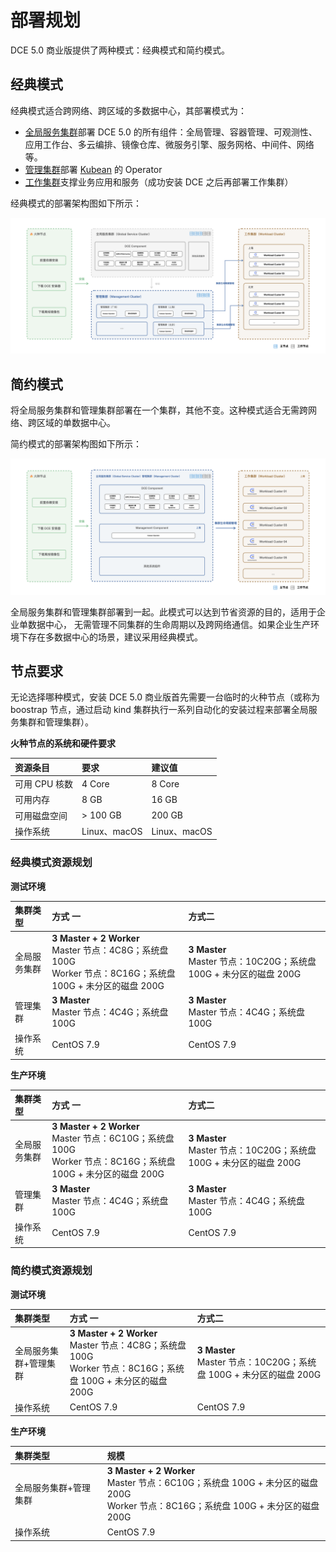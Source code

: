 # 部署规划

DCE 5.0 商业版提供了两种模式：经典模式和简约模式。

## 经典模式

经典模式适合跨网络、跨区域的多数据中心，其部署模式为：

- [全局服务集群](../../kpanda/07UserGuide/Clusters/ClusterRole.md#_1)部署 DCE 5.0 的所有组件：全局管理、容器管理、可观测性、应用工作台、多云编排、镜像仓库、微服务引擎、服务网格、中间件、网络等。
- [管理集群](../../kpanda/07UserGuide/Clusters/ClusterRole.md#_2)部署 [Kubean](https://github.com/kubean-io/kubean) 的 Operator
- [工作集群](../../kpanda/07UserGuide/Clusters/ClusterRole.md#_3)支撑业务应用和服务（成功安装 DCE 之后再部署工作集群）

经典模式的部署架构图如下所示：

![model01](../images/model01.png)

## 简约模式

将全局服务集群和管理集群部署在一个集群，其他不变。这种模式适合无需跨网络、跨区域的单数据中心。

简约模式的部署架构图如下所示：

![model02](../images/model02.png)

全局服务集群和管理集群部署到一起。此模式可以达到节省资源的目的，适用于企业单数据中心，
无需管理不同集群的生命周期以及跨网络通信。如果企业生产环境下存在多数据中心的场景，建议采用经典模式。

## 节点要求

无论选择哪种模式，安装 DCE 5.0 商业版首先需要一台临时的火种节点（或称为 boostrap 节点，通过启动 kind 集群执行一系列自动化的安装过程来部署全局服务集群和管理集群）。

**火种节点的系统和硬件要求**

| 资源条目      | 要求         | 建议值       |
| :------------ | :----------- | :----------- |
| 可用 CPU 核数 | 4 Core       | 8 Core       |
| 可用内存      | 8 GB         | 16 GB        |
| 可用磁盘空间  | > 100 GB     | 200 GB       |
| 操作系统      | Linux、macOS | Linux、macOS |

### 经典模式资源规划

**测试环境**

| 集群类型     | 方式 一                                                                                                                | 方式二                                                                 |
| :----------- | :--------------------------------------------------------------------------------------------------------------------- | :--------------------------------------------------------------------- |
| 全局服务集群 | **3 Master + 2 Worker** <br />Master 节点：4C8G；系统盘 100G <br />Worker 节点：8C16G；系统盘 100G + 未分区的磁盘 200G | **3 Master**<br />Master 节点：10C20G；系统盘 100G + 未分区的磁盘 200G |
| 管理集群     | **3 Master** <br />Master 节点：4C4G；系统盘 100G                                                                      | **3 Master** <br />Master 节点：4C4G；系统盘 100G                      |
| 操作系统     | CentOS 7.9                                                                                                             | CentOS 7.9                                                             |

**生产环境**

| 集群类型     | 方式 一                                                                                                                  | 方式二                                                                 |
| :----------- | :----------------------------------------------------------------------------------------------------------------------- | :--------------------------------------------------------------------- |
| 全局服务集群 | **3 Master + 2 Worker** <br />Master 节点：6C10G；系统盘 100G <br /> Worker 节点：8C16G；系统盘 100G + 未分区的磁盘 200G | **3 Master**<br />Master 节点：10C20G；系统盘 100G + 未分区的磁盘 200G |
| 管理集群     | **3 Master** <br />Master 节点：4C4G；系统盘 100G                                                                        | **3 Master** <br />Master 节点：4C4G；系统盘 100G                      |
| 操作系统     | CentOS 7.9                                                                                                               | CentOS 7.9                                                             |

### 简约模式资源规划

**测试环境**

| 集群类型              | 方式 一                                                                                                                | 方式二                                                                 |
| :-------------------- | :--------------------------------------------------------------------------------------------------------------------- | :--------------------------------------------------------------------- |
| 全局服务集群+管理集群 | **3 Master + 2 Worker** <br />Master 节点：4C8G；系统盘 100G <br />Worker 节点：8C16G；系统盘 100G + 未分区的磁盘 200G | **3 Master**<br />Master 节点：10C20G；系统盘 100G + 未分区的磁盘 200G |
| 操作系统              | CentOS 7.9                                                                                                             | CentOS 7.9                                                             |

**生产环境**

| 集群类型              | 规模                                                                                                                                        |
| :-------------------- | :------------------------------------------------------------------------------------------------------------------------------------------ |
| 全局服务集群+管理集群 | **3 Master + 2 Worker** <br />Master 节点：6C10G；系统盘 100G + 未分区的磁盘 200G <br />Worker 节点：8C16G；系统盘 100G + 未分区的磁盘 200G |
| 操作系统              | CentOS 7.9                                                                                                                                  |
